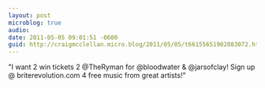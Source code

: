```yaml
---
layout: post
microblog: true
audio: 
date: 2011-05-05 09:01:51 -0600
guid: http://craigmcclellan.micro.blog/2011/05/05/t66155651902083072.html
---
```

"I want 2 win tickets 2 @TheRyman for @bloodwater &amp; @jarsofclay! Sign up @ briterevolution.com 4 free music from great artists!"
